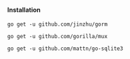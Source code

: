 #### Installation
```
go get -u github.com/jinzhu/gorm

go get -u github.com/gorilla/mux

go get -u github.com/mattn/go-sqlite3
```
